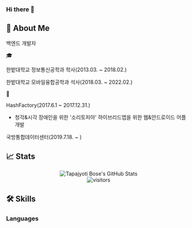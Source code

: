 ### Hi there 👋

<!--
**ByeongSoon/Byeongsoon** is a ✨ _special_ ✨ repository because its `README.md` (this file) appears on your GitHub profile.

Here are some ideas to get you started:

- 🔭 I’m currently working on ...
- 🌱 I’m currently learning ...
- 👯 I’m looking to collaborate on ...
- 🤔 I’m looking for help with ...
- 💬 Ask me about ...
- 📫 How to reach me: ...
- 😄 Pronouns: ...
- ⚡ Fun fact: ...
-->

## 🚀 About Me

백엔드 개발자

🎓 

한밭대학교 정보통신공학과 학사(2013.03. ~ 2018.02.)

한밭대학교 모바일융합공학과 석사(2018.03. ~ 2022.02.)

👨

HashFactory(2017.6.1 ~ 2017.12.31.)

 - 청각&시각 장애인을 위한 '소리토피아' 하이브리드앱을 위한 웹&안드로이드 어플 개발


국방통합데이터센터(2019.7.18. ~ )


## 📈 Stats

<div align="center">
<img src="https://github-readme-stats.vercel.app/api?username=Byeongsoon&show_icons=true&hide_border=true" alt="Tapajyoti Bose's GitHub Stats">
</div>

<div align="center">
<img src="https://visitor-badge.laobi.icu/badge?page_id=ruppysuppy.ruppysuppy" alt="visitors">
</div>


## 🛠️ Skills


### Languages

